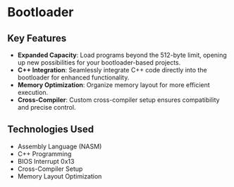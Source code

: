 # Bootloader

## Key Features

- **Expanded Capacity**: Load programs beyond the 512-byte limit, opening up new possibilities for your bootloader-based projects.
- **C++ Integration**: Seamlessly integrate C++ code directly into the bootloader for enhanced functionality.
- **Memory Optimization**: Organize memory layout for more efficient execution.
- **Cross-Compiler**: Custom cross-compiler setup ensures compatibility and precise control.

## Technologies Used

- Assembly Language (NASM)
- C++ Programming
- BIOS Interrupt 0x13
- Cross-Compiler Setup
- Memory Layout Optimization
